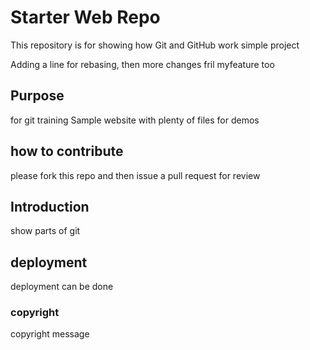 # Starter Web Repo

This repository is for showing how Git and GitHub work
simple project

Adding a line for rebasing, then more changes fril myfeature too 
## Purpose
for git training 
Sample website with plenty of files for demos

## how to contribute
please fork this repo and then issue a pull request for review

## Introduction
show parts of git
## deployment
deployment can be done 
### copyright
copyright message
